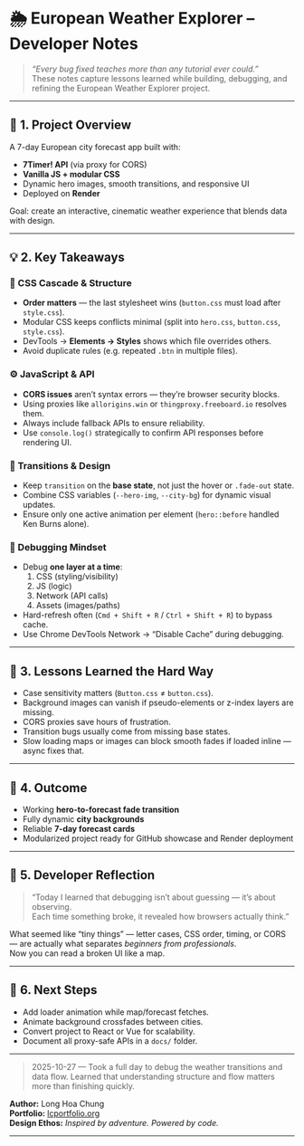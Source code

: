# 🌦 European Weather Explorer – Developer Notes

> _“Every bug fixed teaches more than any tutorial ever could.”_  
> These notes capture lessons learned while building, debugging, and refining the European Weather Explorer project.

---

## 🧭 1. Project Overview
A 7-day European city forecast app built with:
- **7Timer! API** (via proxy for CORS)
- **Vanilla JS + modular CSS**
- Dynamic hero images, smooth transitions, and responsive UI
- Deployed on **Render**

Goal: create an interactive, cinematic weather experience that blends data with design.

---

## 💡 2. Key Takeaways

### 🧱 CSS Cascade & Structure
- **Order matters** — the last stylesheet wins (`button.css` must load after `style.css`).
- Modular CSS keeps conflicts minimal (split into `hero.css`, `button.css`, `style.css`).
- DevTools → **Elements → Styles** shows which file overrides others.
- Avoid duplicate rules (e.g. repeated `.btn` in multiple files).

### ⚙️ JavaScript & API
- **CORS issues** aren’t syntax errors — they’re browser security blocks.
- Using proxies like `allorigins.win` or `thingproxy.freeboard.io` resolves them.
- Always include fallback APIs to ensure reliability.
- Use `console.log()` strategically to confirm API responses before rendering UI.

### 🎨 Transitions & Design
- Keep `transition` on the **base state**, not just the hover or `.fade-out` state.
- Combine CSS variables (`--hero-img`, `--city-bg`) for dynamic visual updates.
- Ensure only one active animation per element (`hero::before` handled Ken Burns alone).

### 🧭 Debugging Mindset
- Debug **one layer at a time**:
  1. CSS (styling/visibility)
  2. JS (logic)
  3. Network (API calls)
  4. Assets (images/paths)
- Hard-refresh often (`Cmd + Shift + R` / `Ctrl + Shift + R`) to bypass cache.
- Use Chrome DevTools Network → “Disable Cache” during debugging.

---

## 🧠 3. Lessons Learned the Hard Way
- Case sensitivity matters (`Button.css` ≠ `button.css`).
- Background images can vanish if pseudo-elements or z-index layers are missing.
- CORS proxies save hours of frustration.
- Transition bugs usually come from missing base states.
- Slow loading maps or images can block smooth fades if loaded inline — async fixes that.

---

## 🚀 4. Outcome
- Working **hero-to-forecast fade transition**
- Fully dynamic **city backgrounds**
- Reliable **7-day forecast cards**
- Modularized project ready for GitHub showcase and Render deployment

---

## 💬 5. Developer Reflection
> “Today I learned that debugging isn’t about guessing — it’s about observing.  
> Each time something broke, it revealed how browsers actually think.”

What seemed like “tiny things” — letter cases, CSS order, timing, or CORS — are actually what separates *beginners from professionals*.  
Now you can read a broken UI like a map.

---

## 🔖 6. Next Steps
- Add loader animation while map/forecast fetches.
- Animate background crossfades between cities.
- Convert project to React or Vue for scalability.
- Document all proxy-safe APIs in a `docs/` folder.

---
> 2025-10-27 — Took a full day to debug the weather transitions and data flow.
> Learned that understanding structure and flow matters more than finishing quickly.


**Author:** Long Hoa Chung  
**Portfolio:** [lcportfolio.org](https://lcportfolio.org)  
**Design Ethos:** _Inspired by adventure. Powered by code._

---
